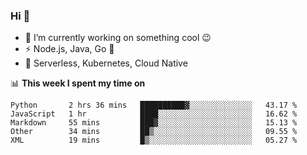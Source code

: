 ### Hi 👋

<!--
**nodejh/nodejh** is a ✨ _special_ ✨ repository because its `README.md` (this file) appears on your GitHub profile.

Here are some ideas to get you started:

- 🔭 I’m currently working on ...
- 🌱 I’m currently learning ...
- 👯 I’m looking to collaborate on ...
- 🤔 I’m looking for help with ...
- 💬 Ask me about ...
- 📫 How to reach me: ...
- 😄 Pronouns: ...
- ⚡ Fun fact: ...
-->

- 🔭 I’m currently working on something cool :wink:
- ⚡ Node.js, Java, Go :thought_balloon:
- 🤖 Serverless, Kubernetes, Cloud Native

📊 **This week I spent my time on**

<!--START_SECTION:waka-->
```text
Python       2 hrs 36 mins   ██████████▓░░░░░░░░░░░░░░   43.17 % 
JavaScript   1 hr            ████░░░░░░░░░░░░░░░░░░░░░   16.62 % 
Markdown     55 mins         ███▓░░░░░░░░░░░░░░░░░░░░░   15.13 % 
Other        34 mins         ██▒░░░░░░░░░░░░░░░░░░░░░░   09.55 % 
XML          19 mins         █▒░░░░░░░░░░░░░░░░░░░░░░░   05.27 % 
```
<!--END_SECTION:waka-->


<!--
:traffic_light: **Visitors**

![visitors](https://visitor-badge.glitch.me/badge?page_id=nodejh.nodejh)
-->
